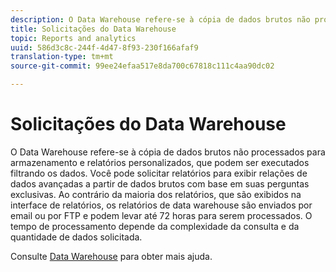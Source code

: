 ```yaml
---
description: O Data Warehouse refere-se à cópia de dados brutos não processados para armazenamento e relatórios personalizados, que podem ser executados filtrando os dados. Você pode solicitar relatórios para exibir relações de dados avançadas a partir de dados brutos com base em suas perguntas exclusivas. Ao contrário da maioria dos relatórios, que são exibidos na interface de relatórios, os relatórios de data warehouse são enviados por email ou por FTP e podem levar até 72 horas para serem processados. O tempo de processamento depende da complexidade da consulta e da quantidade de dados solicitada.
title: Solicitações do Data Warehouse
topic: Reports and analytics
uuid: 586d3c8c-244f-4d47-8f93-230f166afaf9
translation-type: tm+mt
source-git-commit: 99ee24efaa517e8da700c67818c111c4aa90dc02

---
```



# Solicitações do Data Warehouse

O Data Warehouse refere-se à cópia de dados brutos não processados para armazenamento e relatórios personalizados, que podem ser executados filtrando os dados. Você pode solicitar relatórios para exibir relações de dados avançadas a partir de dados brutos com base em suas perguntas exclusivas. Ao contrário da maioria dos relatórios, que são exibidos na interface de relatórios, os relatórios de data warehouse são enviados por email ou por FTP e podem levar até 72 horas para serem processados. O tempo de processamento depende da complexidade da consulta e da quantidade de dados solicitada.

<!-- I edited this link so it doesn't point to marketing.adobe.com. Please check -Bob -->

Consulte [Data Warehouse](/help/export/data-warehouse/data-warehouse.md) para obter mais ajuda.
